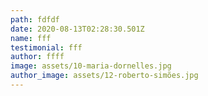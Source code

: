 ```yaml
---
path: fdfdf
date: 2020-08-13T02:28:30.501Z
name: fff
testimonial: fff
author: ffff
image: assets/10-maria-dornelles.jpg
author_image: assets/12-roberto-simões.jpg
---
```

